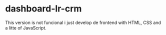 # dashboard-lr-crm

This version is not funcional i just develop de frontend with HTML, CSS and a litte of JavaScript.
